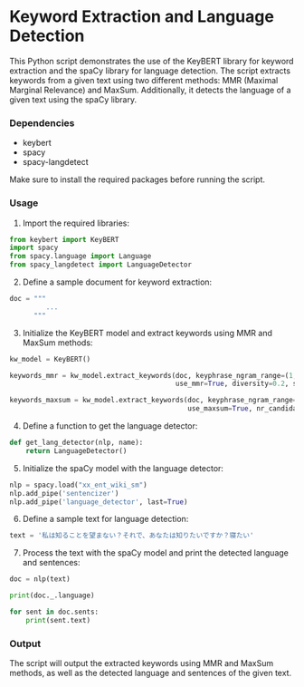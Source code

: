 # Keyword Extraction and Language Detection

This Python script demonstrates the use of the KeyBERT library for keyword extraction and the spaCy library for language detection. The script extracts keywords from a given text using two different methods: MMR (Maximal Marginal Relevance) and MaxSum. Additionally, it detects the language of a given text using the spaCy library.

### Dependencies

- keybert
- spacy
- spacy-langdetect

Make sure to install the required packages before running the script.

### Usage

1. Import the required libraries:

```python
from keybert import KeyBERT
import spacy
from spacy.language import Language
from spacy_langdetect import LanguageDetector
```

2. Define a sample document for keyword extraction:

```python
doc = """
         ...
      """
```

3. Initialize the KeyBERT model and extract keywords using MMR and MaxSum methods:

```python
kw_model = KeyBERT()

keywords_mmr = kw_model.extract_keywords(doc, keyphrase_ngram_range=(1, 3),
                                         use_mmr=True, diversity=0.2, stop_words='english')

keywords_maxsum = kw_model.extract_keywords(doc, keyphrase_ngram_range=(1, 3),
                                            use_maxsum=True, nr_candidates=20, top_n=5, stop_words=None)
```

4. Define a function to get the language detector:

```python
def get_lang_detector(nlp, name):
    return LanguageDetector()
```

5. Initialize the spaCy model with the language detector:

```python
nlp = spacy.load("xx_ent_wiki_sm")
nlp.add_pipe('sentencizer')
nlp.add_pipe('language_detector', last=True)
```

6. Define a sample text for language detection:

```python
text = '私は知ることを望まない？それで、あなたは知りたいですか？寝たい'
```

7. Process the text with the spaCy model and print the detected language and sentences:

```python
doc = nlp(text)

print(doc._.language)

for sent in doc.sents:
    print(sent.text)
```

### Output

The script will output the extracted keywords using MMR and MaxSum methods, as well as the detected language and sentences of the given text.